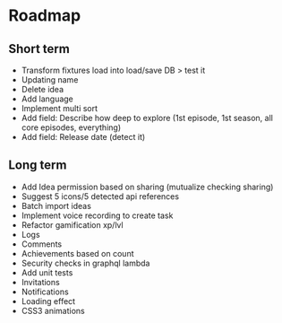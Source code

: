 Roadmap
=======

Short term
----------

- Transform fixtures load into load/save DB > test it
- Updating name
- Delete idea
- Add language
- Implement multi sort
- Add field: Describe how deep to explore (1st episode, 1st season, all core episodes, everything)
- Add field: Release date (detect it)

Long term
---------

- Add Idea permission based on sharing (mutualize checking sharing)
- Suggest 5 icons/5 detected api references
- Batch import ideas
- Implement voice recording to create task
- Refactor gamification xp/lvl
- Logs
- Comments
- Achievements based on count
- Security checks in graphql lambda
- Add unit tests
- Invitations
- Notifications
- Loading effect
- CSS3 animations
